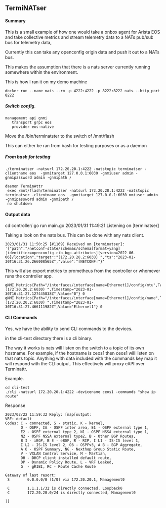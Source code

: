## TermiNATser

#### Summary

This is a small example of how one would take a onbox agent for Arista EOS and take collective metrics and stream telemetry data to a NATs pub/sub bus for telemetry data,

Currently this can take any openconfig origin data and push it out to a NATs bus.

This makes the assumption that there is a nats server currently running somewhere within the environment. 

This is how I ran it on my demo machine

```
docker run --name nats --rm -p 4222:4222 -p 8222:8222 nats --http_port 8222

```

##### Switch config.

```
management api gnmi
   transport grpc eos
   provider eos-native
```

Move the /bin/terminatster to the switch of /mnt/flash

This can either be ran from bash for testing purposes or as a daemon

##### From bash for testing
```
./terminatser -natsurl 172.20.20.1:4222 -natstopic terminatser -clientname eos  -gnmitarget 127.0.0.1:6030 -gnmiuser admin -gnmipassword admin -gnmipath /
```

```
daemon TerminAttr
 exec /mnt/flash/terminatser -natsurl 172.20.20.1:4222 -natstopic terminatser -clientname eos  -gnmitarget 127.0.0.1:6030 nmiuser admin -gnmipassword admin -gnmipath /
 no shutdown
```


#### Output data
cd controller/
go run main.go 
2023/01/31 11:49:21 Listening on [terminatser]

Taking a look on the nats bus.  This can be done with any nats client.

```
2023/01/31 11:50:25 [#1169] Received on [terminatser]: '{"path":"/netconf-state/schemas/schema[format=yang][identifier=openconfig-rib-bgp-attributes][version=2022-06-06]/location","target":"(172.20.20.2:6030) ","ts":"2023-01-30T16:31:26.266008565Z","value":"[NETCONF]"}'
```

This will also export metrics to prometheus from the controller or whomever runs the controller app.

```
gNMI_Metrics{Path="/interfaces/interface[name=Ethernet1]/config/mtu",Target="(172.20.20.2:6030) ",Timestamp="2023-01-30T16:31:27.127445838Z",Value="0"} 0
gNMI_Metrics{Path="/interfaces/interface[name=Ethernet1]/config/name",Target="(172.20.20.2:6030) ",Timestamp="2023-01-30T16:31:27.466111982Z",Value="Ethernet1"} 0
```

#### CLI Commands

Yes, we have the ability to send CLI commands to the devices.

in the cli-test directory there is a cli binary.

The way it works is nats will listen on the switch to a topic of its own hostname.  For example, if the hostname is ceos1 then ceos1 will listen on that nats topic.  Anything with data included with the commands key map it will respond with the CLI output.  This effectively will proxy eAPI over Terminattr.

Example.

```
cd cli-test
./cli -natsurl 172.20.20.1:4222 -devicename ceos1 -commands "show ip route"
```

Response 
```
2023/02/22 11:59:32 Reply: [map[output:
VRF: default
Codes: C - connected, S - static, K - kernel, 
       O - OSPF, IA - OSPF inter area, E1 - OSPF external type 1,
       E2 - OSPF external type 2, N1 - OSPF NSSA external type 1,
       N2 - OSPF NSSA external type2, B - Other BGP Routes,
       B I - iBGP, B E - eBGP, R - RIP, I L1 - IS-IS level 1,
       I L2 - IS-IS level 2, O3 - OSPFv3, A B - BGP Aggregate,
       A O - OSPF Summary, NG - Nexthop Group Static Route,
       V - VXLAN Control Service, M - Martian,
       DH - DHCP client installed default route,
       DP - Dynamic Policy Route, L - VRF Leaked,
       G  - gRIBI, RC - Route Cache Route

Gateway of last resort:
 S        0.0.0.0/0 [1/0] via 172.20.20.1, Management0

 C        1.1.1.1/32 is directly connected, Loopback0
 C        172.20.20.0/24 is directly connected, Management0

]]
```